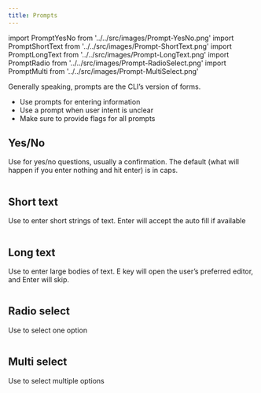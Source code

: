 ```yaml
---
title: Prompts
---
```


import PromptYesNo from '../../src/images/Prompt-YesNo.png'
import PromptShortText from '../../src/images/Prompt-ShortText.png'
import PromptLongText from '../../src/images/Prompt-LongText.png'
import PromptRadio from '../../src/images/Prompt-RadioSelect.png'
import PromptMulti from '../../src/images/Prompt-MultiSelect.png'

Generally speaking, prompts are the CLI’s version of forms.

- Use prompts for entering information
- Use a prompt when user intent is unclear
- Make sure to provide flags for all prompts


## Yes/No
Use for yes/no questions, usually a confirmation. The default (what will happen if you enter nothing and hit enter) is in caps.

<img src={PromptYesNo} alt="" />


## Short text
Use to enter short strings of text. Enter will accept the auto fill if available

<img src={PromptShortText} alt="" />

## Long text
Use to enter large bodies of text. E key will open the user’s preferred editor, and Enter will skip.

<img src={PromptLongText} alt="" />

## Radio select
Use to select one option

<img src={PromptRadio} alt="" />

## Multi select
Use to select multiple options

<img src={PromptMulti} alt="" />
